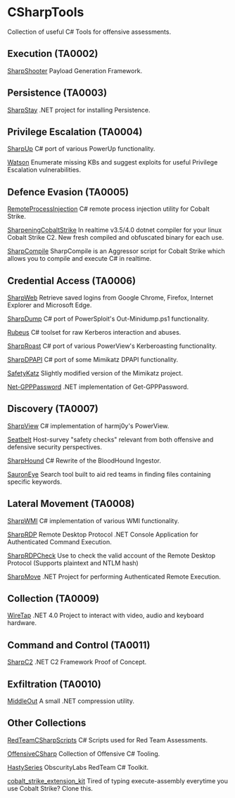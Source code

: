 # CSharpTools
Collection of useful C# Tools for offensive assessments.

## Execution (TA0002)

[SharpShooter](https://github.com/mdsecactivebreach/SharpShooter) Payload Generation Framework.

## Persistence (TA0003)

[SharpStay](https://github.com/0xthirteen/SharpStay) .NET project for installing Persistence.

## Privilege Escalation (TA0004)

[SharpUp](https://github.com/GhostPack/SharpUp) C# port of various PowerUp functionality.

[Watson](https://github.com/rasta-mouse/Watson) Enumerate missing KBs and suggest exploits for useful Privilege Escalation vulnerabilities.

## Defence Evasion (TA0005)

[RemoteProcessInjection](https://github.com/Mr-Un1k0d3r/RemoteProcessInjection) C# remote process injection utility for Cobalt Strike.

[SharpeningCobaltStrike](https://github.com/cube0x0/SharpeningCobaltStrike) In realtime v3.5/4.0 dotnet compiler for your linux Cobalt Strike C2. New fresh compiled and obfuscated binary for each use.

[SharpCompile](https://github.com/SpiderLabs/SharpCompile) SharpCompile is an Aggressor script for Cobalt Strike which allows you to compile and execute C# in realtime.

## Credential Access (TA0006)

[SharpWeb](https://github.com/djhohnstein/SharpWeb) Retrieve saved logins from Google Chrome, Firefox, Internet Explorer and Microsoft Edge.

[SharpDump](https://github.com/GhostPack/SharpDump) C# port of PowerSploit's Out-Minidump.ps1 functionality.

[Rubeus](https://github.com/GhostPack/Rubeus) C# toolset for raw Kerberos interaction and abuses.

[SharpRoast](https://github.com/GhostPack/SharpRoast) C# port of various PowerView's Kerberoasting functionality.

[SharpDPAPI](https://github.com/GhostPack/SharpDPAPI) C# port of some Mimikatz DPAPI functionality.

[SafetyKatz](https://github.com/GhostPack/SafetyKatz) Slightly modified version of the Mimikatz project.

[Net-GPPPassword](https://github.com/outflanknl/Net-GPPPassword) .NET implementation of Get-GPPPassword.

## Discovery (TA0007)

[SharpView](https://github.com/tevora-threat/SharpView) C# implementation of harmj0y's PowerView.

[Seatbelt](https://github.com/GhostPack/Seatbelt) Host-survey "safety checks" relevant from both offensive and defensive security perspectives.

[SharpHound](https://github.com/BloodHoundAD/SharpHound3) C# Rewrite of the BloodHound Ingestor.

[SauronEye](https://github.com/vivami/SauronEye) Search tool built to aid red teams in finding files containing specific keywords.

## Lateral Movement (TA0008)

[SharpWMI](https://github.com/GhostPack/SharpWMI) C# implementation of various WMI functionality.

[SharpRDP](https://github.com/0xthirteen/SharpRDP) Remote Desktop Protocol .NET Console Application for Authenticated Command Execution.

[SharpRDPCheck](https://github.com/3gstudent/SharpRDPCheck) Use to check the valid account of the Remote Desktop Protocol (Supports plaintext and NTLM hash)

[SharpMove](https://github.com/0xthirteen/SharpMove) .NET Project for performing Authenticated Remote Execution.

## Collection (TA0009)

[WireTap](https://github.com/djhohnstein/WireTap) .NET 4.0 Project to interact with video, audio and keyboard hardware.

## Command and Control (TA0011)

[SharpC2](https://github.com/SharpC2/SharpC2/tree/dev) .NET C2 Framework Proof of Concept.

## Exfiltration (TA0010)

[MiddleOut](https://github.com/FortyNorthSecurity/MiddleOut) A small .NET compression utility.

## Other Collections

[RedTeamCSharpScripts](https://github.com/Mr-Un1k0d3r/RedTeamCSharpScripts) C# Scripts used for Red Team Assessments.

[OffensiveCSharp](https://github.com/matterpreter/OffensiveCSharp) Collection of Offensive C# Tooling.

[HastySeries](https://github.com/obscuritylabs/HastySeries) ObscurityLabs RedTeam C# Toolkit.

[cobalt_strike_extension_kit](https://github.com/josephkingstone/cobalt_strike_extension_kit) Tired of typing execute-assembly everytime you use Cobalt Strike? Clone this.
